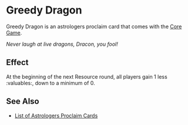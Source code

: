 # Greedy Dragon

Greedy Dragon is an astrologers proclaim card that comes with the [Core Game](../content.md).

*Never laugh at live dragons, Dracon, you fool!*


## Effect

At the beginning of the next Resource round, all players gain 1 less :valuables:, down to a minimum of 0.


## See Also

- [List of Astrologers Proclaim Cards](index.md)
